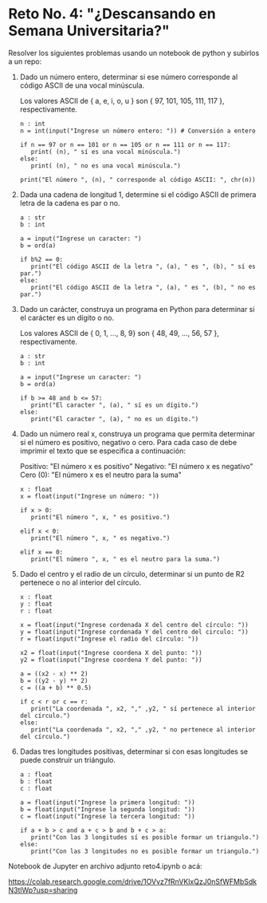 # Reto No. 4:   "¿Descansando en Semana Universitaria?"
Resolver los siguientes problemas usando un notebook de python y subirlos a un repo:


1. Dado un número entero, determinar si ese número corresponde al código ASCII de una vocal minúscula.

   Los valores ASCII de { a, e, i, o, u }   son   { 97, 101, 105, 111, 117 }, respectivamente.

   ```pseudocode
   n : int 
   n = int(input("Ingrese un número entero: ")) # Conversión a entero

   if n == 97 or n == 101 or n == 105 or n == 111 or n == 117:
      print( (n), " sí es una vocal minúscula.")
   else:
      print( (n), " no es una vocal minúscula.")

   print("El número ", (n), " corresponde al código ASCII: ", chr(n))

   ```
   


2. Dada una cadena de longitud 1, determine si el código ASCII de primera letra de la cadena es par o no.

   ```pseudocode
   a : str
   b : int
   
   a = input("Ingrese un caracter: ")
   b = ord(a)

   if b%2 == 0:
      print("El código ASCII de la letra ", (a), " es ", (b), " sí es par.")
   else: 
      print("El código ASCII de la letra ", (a), " es ", (b), " no es par.")

   ```




3. Dado un carácter, construya un programa en Python para determinar si el carácter es un dígito o no.

   Los valores ASCII de { 0, 1, ..., 8, 9}   son   { 48, 49, ..., 56, 57 }, respectivamente.

   ```pseudocode
   a : str
   b : int
   
   a = input("Ingrese un caracter: ")
   b = ord(a)
   
   if b >= 48 and b <= 57:
      print("El caracter ", (a), " sí es un dígito.")
   else: 
      print("El caracter ", (a), " no es un dígito.")

   ```

   

4. Dado un número real x, construya un programa que permita determinar si el número es positivo, negativo o cero.
   Para cada caso de debe imprimir el texto que se especifica a continuación:

   Positivo: "El número x es positivo"
   Negativo: "El número x es negativo"
   Cero (0): "El número x es el neutro para la suma"


   ```pseudocode
   x : float
   x = float(input("Ingrese un número: "))
   
   if x > 0:
      print("El número ", x, " es positivo.")
     
   elif x < 0:
      print("El número ", x, " es negativo.")
  
   elif x == 0:
      print("El número ", x, " es el neutro para la suma.")

   ```




   
5. Dado el centro y el radio de un círculo, determinar si un punto de R2 pertenece o no al interior del círculo.


   ```pseudocode
   x : float
   y : float
   r : float
   
   x = float(input("Ingrese cordenada X del centro del círculo: "))
   y = float(input("Ingrese cordenada Y del centro del circulo: "))
   r = float(input("Ingrese el radio del círculo: "))
   
   x2 = float(input("Ingrese coordena X del punto: "))
   y2 = float(input("Ingrese coordena Y del punto: "))
   
   a = ((x2 - x) ** 2)
   b = ((y2 - y) ** 2)
   c = ((a + b) ** 0.5)
   
   if c < r or c == r:
      print("La coordenada ", x2, "," ,y2, " sí pertenece al interior del círculo.")
   else:
      print("La coordenada ", x2, "," ,y2, " no pertenece al interior del círculo.")

   ```




6. Dadas tres longitudes positivas, determinar si con esas longitudes se puede construir un triángulo.

   ```pseudocode
   a : float
   b : float
   c : float
   
   a = float(input("Ingrese la primera longitud: "))
   b = float(input("Ingrese la segunda longitud: "))
   c = float(input("Ingrese la tercera longitud: "))
   
   if a + b > c and a + c > b and b + c > a: 
      print("Con las 3 longitudes sí es posible formar un triangulo.")
   else:
      print("Con las 3 longitudes no es posible formar un triangulo.")

   ```



Notebook de Jupyter en archivo adjunto reto4.ipynb o acá:

https://colab.research.google.com/drive/1OVvz7fRnVKlxQzJ0nSfWFMbSdkN3tlWp?usp=sharing


